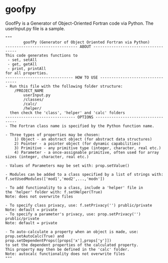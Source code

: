 goofpy
======

GoofPy is a Generator of Object-Oriented Fortran code via Python. The userInput.py file is a sample.

    """
            goofPy (Generator of Object Oriented Fortran via Python)
    -------------------------------- ABOUT ------------------------------------
    This code generates functions to
     - set, setAll
     - get, getAll
     - print, printAll
    for all properties.
    ------------------------------ HOW TO USE ---------------------------------
    - Run this file with the following folder structure:
        /PROJECT_NAME
            userInput.py
            /classes/
            /calc/
            /helper/
      then check the 'class', 'helper' and 'calc' folders
    ------------------------------- OPTIONS -----------------------------------
    - The Fortran class name is specified by the Python function name.
    
    - Three types of properties may be chosen:
        1) Object - an abstract object (for abstract data structures)
        2) Pointer - a pointer object (for dynamic capabilities)
        3) Primitive - any primitive type (integer, character, real etc.)
        4) Parameter - a once-assignable primitive, often used for array sizes (integer, character, real etc.)
    
    - Values of Parameters may be set with: prop.setValue()
    
    - Modules can be added to a class specified by a list of strings with:
    f.setUsedModules(['mod1','mod2',...,'modn'])
    
    - To add functionality to a class, include a 'helper' file in 
    the 'helper' folder with: f.setHelper(True)
    Note: does not overwrite files
    
    - To specify class privacy, use: f.setPrivacy('') prublic/private
    Note: default = private
    - To specify a parameter's privacy, use: prop.setPrivacy('') prublic/private
    Note: default = private
    
    - To auto-calculate a property when an object is made, use:
    prop.setAutoCalc(True) and  
    prop.setDependentProps([props['x'],props['y']])
    to set the dependent properties of the calculated property.
    This property may then be defined in the 'calc' folder.
    Note: autocalc functionality does not overwrite files
    """
